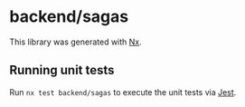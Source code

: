 # backend/sagas

This library was generated with [Nx](https://nx.dev).

## Running unit tests

Run `nx test backend/sagas` to execute the unit tests via [Jest](https://jestjs.io).
